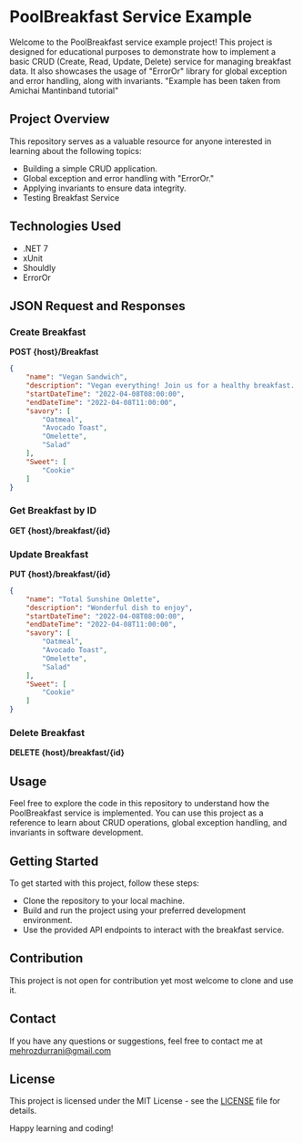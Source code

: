 # PoolBreakfast Service Example

Welcome to the PoolBreakfast service example project! This project is designed for educational purposes to demonstrate how to implement a basic CRUD (Create, Read, Update, Delete) service for managing breakfast data. It also showcases the usage of "ErrorOr" library for global exception and error handling, along with invariants.
"Example has been taken from Amichai Mantinband tutorial"

## Project Overview

This repository serves as a valuable resource for anyone interested in learning about the following topics:

- Building a simple CRUD application.
- Global exception and error handling with "ErrorOr."
- Applying invariants to ensure data integrity.
- Testing Breakfast Service

## Technologies Used

- .NET 7
- xUnit
- Shouldly
- ErrorOr

## JSON Request and Responses

### Create Breakfast
**POST {host}/Breakfast**

```json
{
    "name": "Vegan Sandwich",
    "description": "Vegan everything! Join us for a healthy breakfast..",
    "startDateTime": "2022-04-08T08:00:00",
    "endDateTime": "2022-04-08T11:00:00",
    "savory": [
        "Oatmeal",
        "Avocado Toast",
        "Omelette",
        "Salad"
    ],
    "Sweet": [
        "Cookie"
    ]
}
```
### Get Breakfast by ID
**GET {host}/breakfast/{id}**

### Update Breakfast
**PUT {host}/breakfast/{id}**
```json
{
    "name": "Total Sunshine Omlette",
    "description": "Wonderful dish to enjoy",
    "startDateTime": "2022-04-08T08:00:00",
    "endDateTime": "2022-04-08T11:00:00",
    "savory": [
        "Oatmeal",
        "Avocado Toast",
        "Omelette",
        "Salad"
    ],
    "Sweet": [
        "Cookie"
    ]
}
```
### Delete Breakfast
**DELETE {host}/breakfast/{id}**

## Usage
Feel free to explore the code in this repository to understand how the PoolBreakfast service is implemented. You can use this project as a reference to learn about CRUD operations, global exception handling, and invariants in software development.

## Getting Started
To get started with this project, follow these steps:

- Clone the repository to your local machine.
- Build and run the project using your preferred development environment.
- Use the provided API endpoints to interact with the breakfast service.

## Contribution
This project is not open for contribution yet most welcome to clone and use it.

## Contact
If you have any questions or suggestions, feel free to contact me at mehrozdurrani@gmail.com

## License

This project is licensed under the MIT License - see the [LICENSE](https://opensource.org/license/mit/) file for details.

Happy learning and coding!